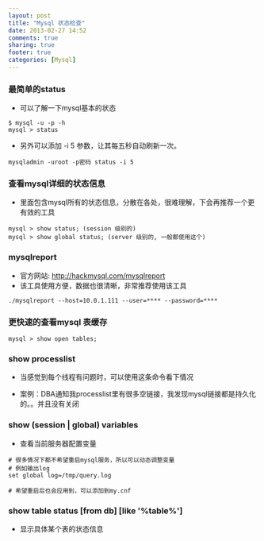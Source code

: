 ```yaml
---
layout: post
title: "Mysql 状态检查"
date: 2013-02-27 14:52
comments: true
sharing: true
footer: true
categories: [Mysql]
---
```



### 最简单的status

+ 可以了解一下mysql基本的状态

```
$ mysql -u -p -h 
mysql > status
```

<!-- more -->

+ 另外可以添加 -i 5 参数，让其每五秒自动刷新一次。 

```
mysqladmin -uroot -p密码 status -i 5 
```

### 查看mysql详细的状态信息

+ 里面包含mysql所有的状态信息，分散在各处，很难理解，下会再推荐一个更有效的工具

```
mysql > show status; (session 级别的)
mysql > show global status; (server 级别的, 一般都使用这个)
```

### mysqlreport

+ 官方网站: http://hackmysql.com/mysqlreport 
+ 该工具使用方便，数据也很清晰，非常推荐使用该工具

```
./mysqlreport --host=10.0.1.111 --user=**** --password=****
```

### 更快速的查看mysql 表缓存

```
mysql > show open tables;
```

### show processlist

+ 当感觉到每个线程有问题时，可以使用这条命令看下情况

+ 案例：DBA通知我processlist里有很多空链接，我发现mysql链接都是持久化的。。并且没有关闭


### show (session | global) variables

+ 查看当前服务器配置变量

```
# 很多情况下都不希望重启mysql服务，所以可以动态调整变量
# 例如输出log
set global log=/tmp/query.log

# 希望重启后也会应用到，可以添加到my.cnf
```

### show table status [from db] [like '%table%']

+ 显示具体某个表的状态信息


